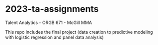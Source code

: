 # 2023-ta-assignments
Talent Analytics - ORGB 671 - McGill MMA

This repo includes the final project (data creation to predictive modeling with logistic regression and panel data analysis)

